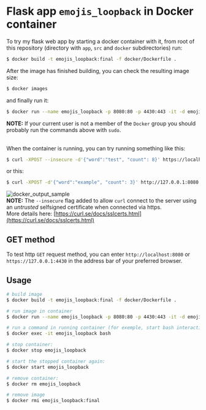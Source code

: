 # Flask app `emojis_loopback` in Docker container
To try my flask web app by starting a docker container with it, from root of this repository (directory with `app`, `src` and `docker` subdirectories) run:
```sh
$ docker build -t emojis_loopback:final -f docker/Dockerfile .
```
After the image has finished building, you can check the resulting image size:
```sh
$ docker images
```
and finally run it:
```sh
$ docker run --name emojis_loopback -p 8080:80 -p 4430:443 -it -d emojis_loopback:final
```
**NOTE:** If your current user is not a member of the `Docker` group you should probably run the commands above with `sudo`.

<br/>When the container is running, you can try running something like this:
```sh
$ curl -XPOST --insecure -d'{"word":"test", "count": 8}' https://localhost:4430
```
or this:
```sh
$ curl -XPOST -d'{"word":"example", "count": 3}' http://127.0.0.1:8080
```
![docker_output_sample](https://user-images.githubusercontent.com/63558838/110846836-4a2fab80-82bd-11eb-9aed-f88b57f38041.png)<br/>
**NOTE:** The `--insecure` flag added to allow `curl` connect to the server using an *untrusted* selfsigned certificate when connected via https.
<br/>More details here: [https://curl.se/docs/sslcerts.html](https://curl.se/docs/sslcerts.html)
## GET method
To test http `GET` request method, you can enter `http://localhost:8080` or `https://127.0.0.1:4430` in the address bar of your preferred browser.

## Usage
```sh
# build image
$ docker build -t emojis_loopback:final -f docker/Dockerfile .

# run image in container
$ docker run --name emojis_loopback -p 8080:80 -p 4430:443 -it -d emojis_loopback:final

# run a command in running container (for exemple, start bash interactively):
$ docker exec -it emojis_loopback bash

# stop container:
$ docker stop emojis_loopback

# start the stopped container again:
$ docker start emojis_loopback

# remove container:
$ docker rm emojis_loopback

# remove image
$ docker rmi emojis_loopback:final
```
